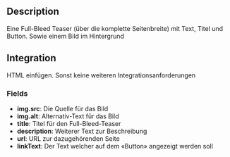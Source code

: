 ## Description

Eine Full-Bleed Teaser (über die komplette Seitenbreite) mit Text, Titel und Button. Sowie einem Bild im Hintergrund

## Integration

HTML einfügen. Sonst keine weiteren Integrationsanforderungen

### Fields

* **img.src**: Die Quelle für das Bild
* **img.alt**: Alternativ-Text für das Bild
* **title**: Titel für den Full-Bleed-Teaser
* **description**: Weiterer Text zur Beschreibung
* **url**: URL zur dazugehörenden Seite
* **linkText**: Der Text welcher auf dem «Button» angezeigt werden soll
